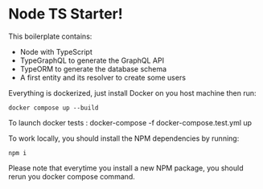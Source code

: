 # Node TS Starter!

This boilerplate contains:

- Node with TypeScript
- TypeGraphQL to generate the GraphQL API
- TypeORM to generate the database schema
- A first entity and its resolver to create some users

Everything is dockerized, just install Docker on you host machine then run:

```
docker compose up --build

```

To launch docker tests :
docker-compose -f docker-compose.test.yml up

To work locally, you should install the NPM dependencies by running:

```
npm i
```

Please note that everytime you install a new NPM package, you should rerun you docker compose command.
